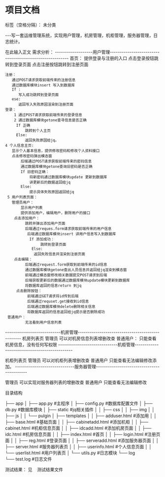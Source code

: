 ﻿# 项目文档
标签（空格分隔）： 未分类

---写一套运维管理系统，实现用户管理，机房管理，机柜管理，服务器管理，日志统计。

在此输入正文
 需求分析：
     -------------------用户管理---------------------------------------------------------
    首页：
        提供登录与注册的入口
        点击登录按钮跳转到登录页面
        点击注册按钮跳转到注册页面
        
    注册：
       通过POST请求获取前端传来的注册信息
       通过数据库模块insert 写入到数据库
       If :
          写入成功跳转到登录页面
       ese:
          返回写入失败原因渲染到注册页面
    登录：
        1 通过POST请求获取前端传来的登录信息
        2 通过数据库模块getone查寻信息是否正确
         If 正确
             跳转到个人主页
         Else:
             返回失败原因给jq。
    4 个人信息主页:
       显示个人基本信息，提供修改密码和修改个人资料接口
       点击修改密码弹出模态窗
           后端通过POST请求获取前端传来的密码信息
           通过数据库模块getone查询旧密码是否正确
           If 旧密码正确：
               将新密码通过数据库模块update 更新到数据库
               讲更新后的数据返回给jq
           Else:
               提示具体失败原因返回给jq
     5 用户列表页面：
       管理员用户：
           显示用户列表
           提供添加用户，编辑用户，删除用户的接口
        点击添加用户：
             跳转并弹出添加用户页面
             后端通过reques.form请求获取前端传来的用户信息
              后端通过数据库模块insert 讲用户信息写入到数据库
               If 添加成功：
                    跳转到登录页面
                Else:
                 返回失败信息并渲染到注册页面
        点击编辑：
             后端通过request.form获取到前端传来的id信息
             通过数据库模块getone查出人员信息并返回给jq渲染到模态窗
             前端通过模态窗修改相关数据提交POST请求到后端
             后端获取更新后的数据通过数据库模块update模块更新到数据库
             将数据库返回的信息return 到jq
         点击删除按钮：
              前端通过GET请求将id传到后端
              后端通过requset.get接收到id信息
              后端通过数据库模块delete删除相关信息	
              将数据库返回的信息返回给jq提示是否删除成功
     普通用户：
             无法看到用户信息列表
 ----------------------------机房管理-------------------------------------------------
        机房列表页
             管理员
                可以对机房信息列表增删改查
             普通用户：
               只能查看机房信息，没有任何写权限
------------------------------机柜管理----------------------------------------------

机柜列表页
    管理员
       可以对机柜列表增删改查
    普通用户
       只能查看无法编辑修改添加。
------------------------------服务器管理-------------------------------------------

  管理员
     可以实现对服务器列表的增删改查
  普通用户
     只能查看无法编辑修改

目录结构

├── app
│   ├── app.py   #主程序
│   ├── config.py  #数据库配置文件
│   ├── db.py    #数据库模块
│   ├── static    #jq相关插件
│   │   ├── css
│   │   ├── img
│   │   ├── js
│   │   └── pulgin
│   ├── templates
│   │   ├── adduser.html  #添加用
│   │   ├── base.html     #基础页面
│   │   ├── cabinetadd.html #添加机柜
│   │   ├── cabinet.html   #机柜信息页面
│   │   ├── idcadd.html    #添加机房页面
│   │   ├── idc.html       #机房信息页面
│   │   ├── index.html     #首页
│   │   ├── login.html      #注册页面
│   │   ├── reg.html       #登录页面
│   │   ├── serveradd.html  #添加服务器页面
│   │   ├── server.html     #服务器列表页
│   │   ├── userinfo.html    #个人信息页面
│   │   └── userlist.html     #用户列表页
│   └── utils.py             #日志模块
└── log             
└── test.log             #日志文件

测试结果：
见
    测试结果文件
